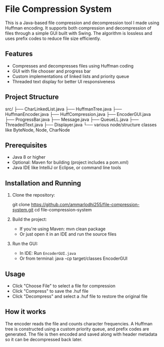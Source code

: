# File Compression System

This is a Java-based file compression and decompression tool I made using Huffman encoding. It supports both compression and decompression of files through a simple GUI built with Swing. The algorithm is lossless and uses prefix codes to reduce file size efficiently.

## Features

- Compresses and decompresses files using Huffman coding
- GUI with file chooser and progress bar
- Custom implementations of linked lists and priority queue
- Threaded text display for better UI responsiveness

## Project Structure

src/
├── CharLinkedList.java
├── HuffmanTree.java
├── HuffmanEncoder.java
├── HuffCompression.java
├── EncoderGUI.java
├── ProgressBar.java
├── Message.java
├── QueueLL.java
├── ThreadedText.java
├── Displayer.java
└── various node/structure classes like ByteNode, Node, CharNode

## Prerequisites

- Java 8 or higher
- Optional: Maven for building (project includes a pom.xml)
- Java IDE like IntelliJ or Eclipse, or command line tools

## Installation and Running

1. Clone the repository:

   git clone https://github.com/ammarlodhi255/file-compression-system.git
   cd file-compression-system

2. Build the project:
   - If you're using Maven:
     mvn clean package
   - Or just open it in an IDE and run the source files

3. Run the GUI:
   - In IDE: Run `EncoderGUI.java`
   - Or from terminal:
     java -cp target/classes EncoderGUI

## Usage

- Click "Choose File" to select a file for compression
- Click "Compress" to save the .huf file
- Click "Decompress" and select a .huf file to restore the original file

## How it works

The encoder reads the file and counts character frequencies. A Huffman tree is constructed using a custom priority queue, and prefix codes are generated. The file is then encoded and saved along with header metadata so it can be decompressed back later.
